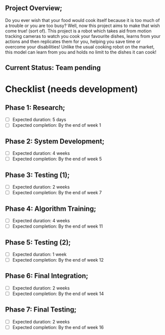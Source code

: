 ## Project Overview;
Do you ever wish that your food would cook itself because it is too much of a trouble or you are too busy? Well, now this project aims to make that wish come true! (sort of). This project is a robot which takes aid from motion tracking cameras to watch you cook your favourite dishes, learns from your actions and then replicates them for you, helping you save time or overcome your disabilities! Unlike the usual cooking robot on the market, this model can learn from you and holds no limit to the dishes it can cook!


## Current Status: Team pending


# Checklist (needs development)

## **Phase 1: Research;**

- [ ] Expected duration: 5 days
- [ ] Expected completion: By the end of week 1

## **Phase 2: System Development;**

- [ ] Expected duration: 4 weeks
- [ ] Expected completion: By the end of week 5

## **Phase 3: Testing (1);**

- [ ] Expected duration: 2 weeks
- [ ] Expected completion: By the end of week 7

## **Phase 4: Algorithm Training;**

- [ ] Expected duration: 4 weeks
- [ ] Expected completion: By the end of week 11

## **Phase 5: Testing (2);**

- [ ] Expected duration: 1 week
- [ ] Expected completion: By the end of week 12

## **Phase 6: Final Integration;**

- [ ] Expected duration: 2 weeks
- [ ] Expected completion: By the end of week 14

## **Phase 7: Final Testing;**

- [ ] Expected duration: 2 weeks
- [ ] Expected completion: By the end of week 16
